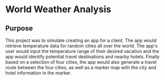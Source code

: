 # World Weather Analysis
## Purpose
This project was to simulate creating an app for a client. The app would retrieve temperature data for random cities all over the world. The app's user would input the temperature range of their desired vacation and the app would identify potential travel destinations and nearby hotels. Finally based on a selection of four cities, the app would also generate a travel route between the four cities, as well as a marker map with the city and hotel information in the marker.